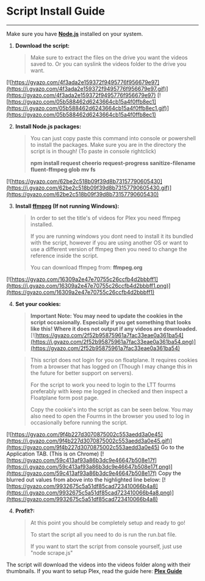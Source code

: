 # Script Install Guide
---
Make sure you have **[Node.js](https://nodejs.org/en/)** installed on your system.

1. **Download the script:**

   >Make sure to extract the files on the drive you want the videos saved to. Or you can syslink the videos folder to the drive you want.

[![https://gyazo.com/4f3ada2e159372f9495776f956679e97](https://i.gyazo.com/4f3ada2e159372f9495776f956679e97.gif)](https://gyazo.com/4f3ada2e159372f9495776f956679e97)
[![https://gyazo.com/05b588462d6243664cb15a4f0ffb8ec1](https://i.gyazo.com/05b588462d6243664cb15a4f0ffb8ec1.gif)](https://gyazo.com/05b588462d6243664cb15a4f0ffb8ec1)

2. **Install Node.js packages:**

   >You can just copy paste this command into console or powershell to install the packages. Make sure you are in the directory the script is in though! (To paste in console rightclick)
   >
   >**npm install request  cheerio request-progress sanitize-filename fluent-ffmpeg glob mv fs**

[![https://gyazo.com/62be2c518b09f39d8b73157790605430](https://i.gyazo.com/62be2c518b09f39d8b73157790605430.gif)](https://gyazo.com/62be2c518b09f39d8b73157790605430)

3. **Install [ffmpeg](ffmpeg.org) (If not running Windows):**

   >In order to set the title's of videos for Plex you need ffmpeg installed. 
   >
   >If you are running windows you dont need to install it its bundled with the script, however if you are using another OS or want to use a different version of ffmpeg then you need to change the reference inside the script. 
   >
   >You can download ffmpeg from: **ffmpeg.org**

[![https://gyazo.com/16309a2e47e70755c26ccfb4d2bbbff1](https://i.gyazo.com/16309a2e47e70755c26ccfb4d2bbbff1.png)](https://gyazo.com/16309a2e47e70755c26ccfb4d2bbbff1)

4. **Set your cookies:**

   >**Important Note: You may need to update the cookies in the script occasionally. Especially if you get something that looks like this! Where it does not output if any videos are downloaded.**
   >[![https://gyazo.com/2f52b95875961a7fac33eae0a361ba54](https://i.gyazo.com/2f52b95875961a7fac33eae0a361ba54.png)](https://gyazo.com/2f52b95875961a7fac33eae0a361ba54)

   >This script does not login for you on floatplane. It requires cookies from a browser that has logged on (Though I may change this in the future for better support on servers).
   >
   >For the script to work you need to login to the LTT fourms preferably with keep me logged in checked and then inspect a Floatplane form post page.
   >
   >  Copy the cookie's into the script as can be seen below. You may also need to open the Fourms in the browser you used to log in occasionally before running the script.

[![https://gyazo.com/9f4b227d3070875002c553aedd3a0e45](https://i.gyazo.com/9f4b227d3070875002c553aedd3a0e45.gif)](https://gyazo.com/9f4b227d3070875002c553aedd3a0e45)
Go to the Application TAB. (This is on Chrome)
[![https://gyazo.com/59c413af93a86b3dc9e46647b508e17f](https://i.gyazo.com/59c413af93a86b3dc9e46647b508e17f.png)](https://gyazo.com/59c413af93a86b3dc9e46647b508e17f)
Copy the blurred out values from above into the highlighted line below:
[![https://gyazo.com/9932675c5a51df85cad723410066b4a8](https://i.gyazo.com/9932675c5a51df85cad723410066b4a8.png)](https://gyazo.com/9932675c5a51df85cad723410066b4a8)

4. **Profit?:**

   >At this point you should be completely setup and ready to go!
   >
   >To start the script all you need to do is run the run.bat file.
   >
   >If you want to start the script from console yourself, just use "node scrape.js"

The script will download the videos into the videos folder along with their thumbnails. If you want to setup Plex, read the guide here: **[Plex Guide](https://github.com/Inrixia/Floatplane-PlexDownloader/blob/master/wiki/plex.md)**
